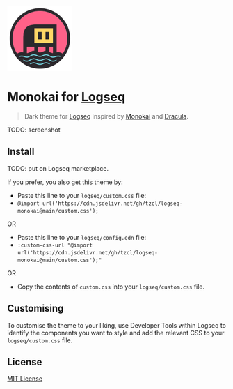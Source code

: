 <img src="icon.svg" alt="Icon" width="150" height="150">

# Monokai for [Logseq](http://logseq.com)

> Dark theme for [Logseq](http://logseq.com) inspired by [Monokai](https://monokai.pro/) and [Dracula](https://draculatheme.com/).

TODO: screenshot

## Install

TODO: put on Logseq marketplace.

If you prefer, you also get this theme by:

- Paste this line to your `logseq/custom.css` file:
- `@import url('https://cdn.jsdelivr.net/gh/tzcl/logseq-monokai@main/custom.css');`

OR

- Paste this line to your `logseq/config.edn` file:
- `:custom-css-url "@import url('https://cdn.jsdelivr.net/gh/tzcl/logseq-monokai@main/custom.css');"`

OR

- Copy the contents of `custom.css` into your `logseq/custom.css` file.

## Customising

To customise the theme to your liking, use Developer Tools within Logseq to identify the components you want to style and add the relevant CSS to your `logseq/custom.css` file.

## License

[MIT License](./LICENSE)
